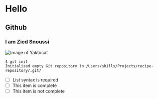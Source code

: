 # Hello
## Github
### I am Zied Snoussi

![Image of Yaktocat](https://octodex.github.com/images/yaktocat.png)

```
$ git init
Initialized empty Git repository in /Users/skills/Projects/recipe-repository/.git/
```

- [ ] List syntax is required
- [ ] This item is complete
- [ ] This item is not complete
